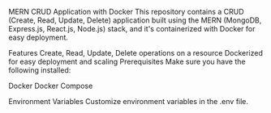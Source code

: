 MERN CRUD Application with Docker
This repository contains a CRUD (Create, Read, Update, Delete) application built using the MERN (MongoDB, Express.js, React.js, Node.js) stack, and it's containerized with Docker for easy deployment.

Features
Create, Read, Update, Delete operations on a resource
Dockerized for easy deployment and scaling
Prerequisites
Make sure you have the following installed:

Docker
Docker Compose

Environment Variables
Customize environment variables in the .env file.
